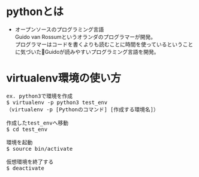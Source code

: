 # pythonとは
* オープンソースのプログラミング言語  
Guido van Rossumというオランダのプログラマーが開発。  
プログラマーはコードを書くよりも読むことに時間を使っているということに気づいたGuidoが読みやすいプログラミング言語を開発。


# virtualenv環境の使い方
<pre>
ex. python3で環境を作成
$ virtualenv -p python3 test_env
（virtualenv -p [Pythonのコマンド] [作成する環境名]）

作成したtest_envへ移動
$ cd test_env

環境を起動
$ source bin/activate

仮想環境を終了する
$ deactivate
</pre>